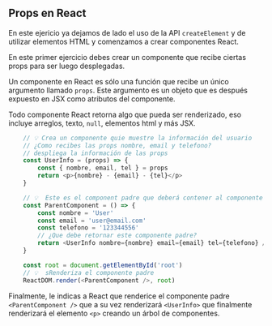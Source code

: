 ## Props en React

En este ejericio ya dejamos de lado el uso de la API `createElement` y de utilizar elementos HTML y comenzamos a crear componentes React.

En este primer ejercicio debes crear un componente que recibe ciertas props para ser luego desplegadas.

Un componente en React es sólo una función que recibe un único argumento llamado `props`.
Este argumento es un objeto que es después expuesto en JSX como atributos del componente.

Todo componente React retorna algo que pueda ser renderizado, eso incluye arreglos, texto, `null`, elementos html y más JSX.

```js 
    // 💡 Crea un componente quie muestre la información del usuario
    // ¿Como recibes las props nombre, email y telefono?
    // despliega la información de las props
    const UserInfo = (props) => {
        const { nombre, email, tel } = props
        return <p>{nombre} - {email} - {tel}</p>
    }

    // 💡  Este es el component padre que deberá contener al componente UserInfo
    const ParentComponent = () => {
        const nombre = 'User'
        const email = 'user@email.com'
        const telefono = '123344556'
        // ¿Que debe retornar este componente padre?
        return <UserInfo nombre={nombre} email={email} tel={telefono} />
    }

    const root = document.getElementById('root')
    // 💡  sRenderiza el componente padre
    ReactDOM.render(<ParentComponent />, root)
```



Finalmente, le indicas a React que renderice el componente padre `<ParentComponent />` que a su vez renderizará `<UserInfo>` que finalmente renderizará el elemento `<p>` creando un árbol de componentes.
